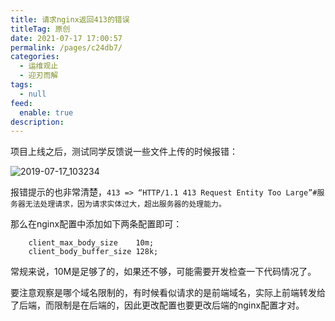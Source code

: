 ```yaml
---
title: 请求nginx返回413的错误
titleTag: 原创
date: 2021-07-17 17:00:57
permalink: /pages/c24db7/
categories: 
  - 运维观止
  - 迎刃而解
tags: 
  - null
feed: 
  enable: true
description: 
---
```



项目上线之后，测试同学反馈说一些文件上传的时候报错：

![2019-07-17_103234](http://t.eryajf.net/imgs/2021/09/4d36575655b499d3.jpg)

报错提示的也非常清楚，`413 => “HTTP/1.1 413 Request Entity Too Large”#服务器无法处理请求，因为请求实体过大，超出服务器的处理能力。`

那么在nginx配置中添加如下两条配置即可：

```
	client_max_body_size    10m;
    client_body_buffer_size 128k;
```

常规来说，10M是足够了的，如果还不够，可能需要开发检查一下代码情况了。

要注意观察是哪个域名限制的，有时候看似请求的是前端域名，实际上前端转发给了后端，而限制是在后端的，因此更改配置也要更改后端的nginx配置才对。